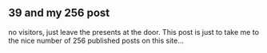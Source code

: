 <article><h2>39 and my 256 post</h2>no visitors, just leave the presents at the door. This post is just to take me to the nice number of 256 published posts on this site...</article>